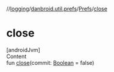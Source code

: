//[logging](../../../index.md)/[danbroid.util.prefs](../index.md)/[Prefs](index.md)/[close](close.md)



# close  
[androidJvm]  
Content  
fun [close](close.md)(commit: [Boolean](https://kotlinlang.org/api/latest/jvm/stdlib/kotlin/-boolean/index.html) = false)  



